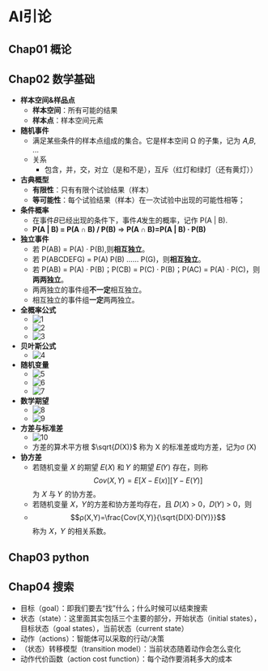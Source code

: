 # AI引论

## Chap01 概论

## Chap02 数学基础

- **样本空间&样品点**
  - **样本空间**：所有可能的结果
  - **样本点**：样本空间元素
- **随机事件**
  - 满足某些条件的样本点组成的集合。它是样本空间 Ω 的子集，记为 𝐴,𝐵, ...
  - 关系
    - 包含，并，交，对立（是和不是），互斥（红灯和绿灯（还有黄灯））
- **古典概型**
  - **有限性**：只有有限个试验结果（样本）
  - **等可能性**：每个试验结果（样本）在一次试验中出现的可能性相等；
- **条件概率**
  - 在事件𝐵已经出现的条件下，事件𝐴发生的概率，记作 P(A | B).
  - **P(A | B) = P(A ∩ B) / P(B)** => **P(A ∩ B)=P(A | B) · P(B)**
- **独立事件**
  - 若 P(AB) = P(A) · P(B),则**相互独立**。
  - 若 P(ABCDEFG) = P(A) P(B) …… P(G)，则**相互独立**。
  - 若 P(AB) = P(A) · P(B)；P(CB) = P(C) · P(B)；P(AC) = P(A) · P(C)，则**两两独立**。
  - 两两独立的事件组**不一定**相互独立。
  - 相互独立的事件组**一定**两两独立。
- **全概率公式**
  - ![1](https://pic.imgdb.cn/item/63f71c5ff144a010073f3d26.jpg)
  - ![2](https://pic.imgdb.cn/item/63f71c82f144a010073f73f4.jpg)
  - ![3](https://pic.imgdb.cn/item/63f71cd1f144a010073ff0c5.jpg)
- **贝叶斯公式**
  - ![4](https://pic.imgdb.cn/item/63f72553f144a010074e3223.jpg)
- **随机变量**
  - ![5](https://pic.imgdb.cn/item/63f751c8f144a0100797e05b.jpg)
  - ![6](https://pic.imgdb.cn/item/63f751f2f144a01007981ade.jpg)
  - ![7](https://pic.imgdb.cn/item/63f7520af144a01007983a5b.jpg)
- **数学期望**
  - ![8](https://pic.imgdb.cn/item/63f75234f144a0100798720b.jpg)
  - ![9](https://pic.imgdb.cn/item/63f7524bf144a01007989334.jpg)
- **方差与标准差**
  - ![10](https://pic.imgdb.cn/item/63f7525ff144a0100798b02d.jpg)
  - 方差的算术平方根 $\sqrt{𝐷(X)}$ 称为 X 的标准差或均方差，记为σ (X)
- **协方差**
  - 若随机变量 𝑋 的期望 𝐸(𝑋) 和 𝑌 的期望 𝐸(𝑌) 存在，则称
$$Cov(X,Y)=E{[X-E(x)][Y-E(Y)]}$$为 𝑋 与 𝑌 的协方差。
  - 若随机变量 𝑋，𝑌的方差和协方差均存在，且 𝐷(𝑋) > 0，𝐷(𝑌) > 0，则
  - $$ρ(X,Y)=\frac{Cov(X,Y)}{\sqrt{D(X)·D(Y)}}$$称为 𝑋，𝑌 的相关系数。

## Chap03 python

## Chap04 搜索

- 目标（goal）：即我们要去“找”什么；什么时候可以结束搜索
- 状态（state）：这里面其实包括三个主要的部分，开始状态（initial states），目标状态（goal states），当前状态（current state）
- 动作（actions）：智能体可以采取的行动/决策
- （状态）转移模型（transition model）：当前状态随着动作会怎么变化
- 动作代价函数（action cost function）：每个动作要消耗多大的成本
